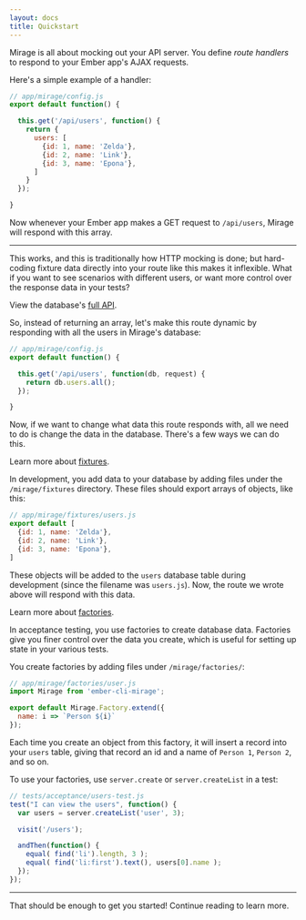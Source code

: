 ```yaml
---
layout: docs
title: Quickstart
---
```


Mirage is all about mocking out your API server. You define *route handlers* to respond to your Ember app's AJAX requests.

Here's a simple example of a handler:

```js
// app/mirage/config.js
export default function() {

  this.get('/api/users', function() {
    return {
      users: [
        {id: 1, name: 'Zelda'},
        {id: 2, name: 'Link'},
        {id: 3, name: 'Epona'},
      ]
    }
  });

}
```

Now whenever your Ember app makes a GET request to `/api/users`, Mirage will respond with this array.

---

This works, and this is traditionally how HTTP mocking is done; but hard-coding fixture data directly into your route like this makes it inflexible. What if you want to see scenarios with different users, or want more control over the response data in your tests?

<aside class='Docs-page__aside'>
  <p>View the database's <a href="#">full API</a>.</p>
</aside>

So, instead of returning an array, let's make this route dynamic by responding with all the users in Mirage's database:

```js
// app/mirage/config.js
export default function() {

  this.get('/api/users', function(db, request) {
    return db.users.all();
  });

}
```

Now, if we want to change what data this route responds with, all we need to do is change the data in the database. There's a few ways we can do this.

<aside class='Docs-page__aside'>
  <p>Learn more about <a href="#">fixtures</a>.</p>
</aside>

In development, you add data to your database by adding files under the `/mirage/fixtures` directory. These files should export arrays of objects, like this:

```js
// app/mirage/fixtures/users.js
export default [
  {id: 1, name: 'Zelda'},
  {id: 2, name: 'Link'},
  {id: 3, name: 'Epona'},
]
```

These objects will be added to the `users` database table during development (since the filename was `users.js`). Now, the route we wrote above will respond with this data.

<aside class='Docs-page__aside'>
  <p>Learn more about <a href="#">factories</a>.</p>
</aside>

In acceptance testing, you use factories to create database data. Factories give you finer control over the data you create, which is useful for setting up state in your various tests.

You create factories by adding files under `/mirage/factories/`:

```js
// app/mirage/factories/user.js
import Mirage from 'ember-cli-mirage';

export default Mirage.Factory.extend({
  name: i => `Person ${i}`
});
```

Each time you create an object from this factory, it will insert a record into your `users` table, giving that record an id and a name of `Person 1`, `Person 2`, and so on.

To use your factories, use `server.create` or `server.createList` in a test:

```js
// tests/acceptance/users-test.js
test("I can view the users", function() {
  var users = server.createList('user', 3);

  visit('/users');

  andThen(function() {
    equal( find('li').length, 3 );
    equal( find('li:first').text(), users[0].name );
  });
});
```

---

That should be enough to get you started! Continue reading to learn more.
